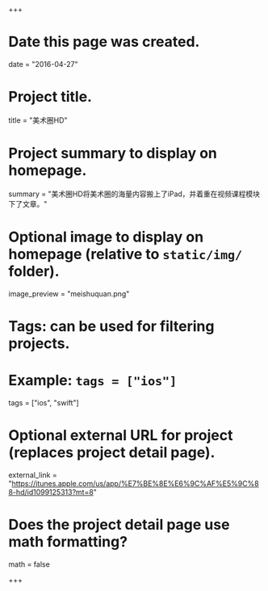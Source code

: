 +++
# Date this page was created.
date = "2016-04-27"

# Project title.
title = "美术圈HD"

# Project summary to display on homepage.
summary = "美术圈HD将美术圈的海量内容搬上了iPad，并着重在视频课程模块下了文章。"

# Optional image to display on homepage (relative to `static/img/` folder).
image_preview = "meishuquan.png"

# Tags: can be used for filtering projects.
# Example: `tags = ["ios"]`
tags = ["ios", "swift"]

# Optional external URL for project (replaces project detail page).
external_link = "https://itunes.apple.com/us/app/%E7%BE%8E%E6%9C%AF%E5%9C%88-hd/id1099125313?mt=8"

# Does the project detail page use math formatting?
math = false

+++
